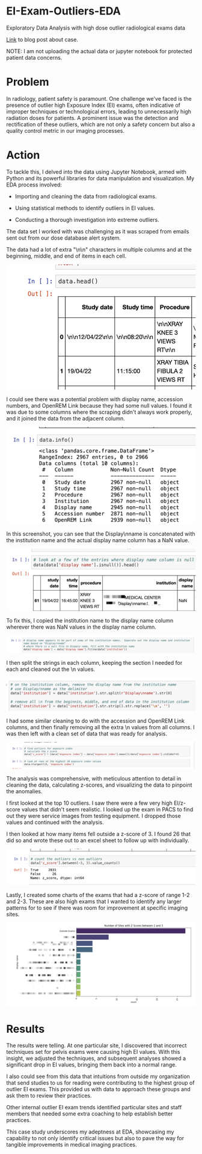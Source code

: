 # EI-Exam-Outliers-EDA

Exploratory Data Analysis with high dose outlier radiological exams data

[Link](https://pixelhero.com/exposure-index-outliers/) to blog post about case.

NOTE: I am not uploading the actual data or jupyter notebook for protected patient data concerns.

# Problem

In radiology, patient safety is paramount. One challenge we've faced is the presence of outlier high Exposure Index (EI) exams, often indicative of improper techniques or technological errors, leading to unnecessarily high radiation doses for patients. A prominent issue was the detection and rectification of these outliers, which are not only a safety concern but also a quality control metric in our imaging processes.

# Action

To tackle this, I delved into the data using Jupyter Notebook, armed with Python and its powerful libraries for data manipulation and visualization. My EDA process involved:

- Importing and cleaning the data from radiological exams.

- Using statistical methods to identify outliers in EI values.

- Conducting a thorough investigation into extreme outliers.

The data set I worked with was challenging as it was scraped from emails sent out from our dose database alert system.

The data had a lot of extra "\n\n" characters in multiple columns and at the beginning, middle, and end of items in each cell.

![1](https://github.com/metaphysika/EI-Exam-Outliers-EDA/blob/main/images/1.png)

I could see there was a potential problem with display name, accession numbers, and OpenREM Link because they had some null values. I found it was due to some columns where the scraping didn't always work properly, and it joined the data from the adjacent column. 

![2](https://github.com/metaphysika/EI-Exam-Outliers-EDA/blob/main/images/2.png)

In this screenshot, you can see that the Display\nname is concatenated with the institution name and the actual display name column has a NaN value.

![3](https://github.com/metaphysika/EI-Exam-Outliers-EDA/blob/main/images/3.png)

To fix this, I copied the institution name to the display name column wherever there was NaN values in the display name column.

![4](https://github.com/metaphysika/EI-Exam-Outliers-EDA/blob/main/images/4.png)

I then split the strings in each column, keeping the section I needed for each and cleaned out the \n values.

![5](https://github.com/metaphysika/EI-Exam-Outliers-EDA/blob/main/images/5.png)

I had some similar cleaning to do with the accession and OpenREM Link columns, and then finally removing all the extra \n values from all columns. I was then left with a clean set of data that was ready for analysis.

![6](https://github.com/metaphysika/EI-Exam-Outliers-EDA/blob/main/images/6.png)

The analysis was comprehensive, with meticulous attention to detail in cleaning the data, calculating z-scores, and visualizing the data to pinpoint the anomalies.

I first looked at the top 10 outliers. I saw there were a few very high EI/z-score values that didn't seem realistic. I looked up the exam in PACS to find out they were service images from testing equipment. I dropped those values and continued with the analysis.

I then looked at how many items fell outside a z-score of 3. I found 26 that did so and wrote these out to an excel sheet to follow up with individually. 

![7](https://github.com/metaphysika/EI-Exam-Outliers-EDA/blob/main/images/7.png)

Lastly, I created some charts of the exams that had a z-score of range 1-2 and 2-3. These are also high exams that I wanted to identify any larger patterns for to see if there was room for improvement at specific imaging sites.

![8](https://github.com/metaphysika/EI-Exam-Outliers-EDA/blob/main/images/8.png)

# Results

The results were telling. At one particular site, I discovered that incorrect techniques set for pelvis exams were causing high EI values. With this insight, we adjusted the techniques, and subsequent analyses showed a significant drop in EI values, bringing them back into a normal range.

I also could see from this data that intuitions from outside my organization that send studies to us for reading were contributing to the highest group of outlier EI exams. This provided us with data to approach these groups and ask them to review their practices.

Other internal outlier EI exam trends identified particular sites and staff members that needed some extra coaching to help establish better practices.

This case study underscores my adeptness at EDA, showcasing my capability to not only identify critical issues but also to pave the way for tangible improvements in medical imaging practices.
